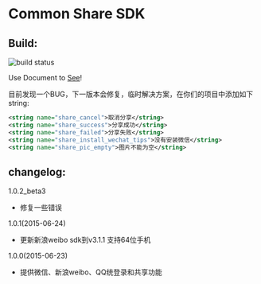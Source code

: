 # Common Share SDK
## Build:
![build status](https://travis-ci.org/henjue/sharesdk.svg?branch=master)

Use Document to [See](http://www.j99.so/2015/06/24/Android-Share-Sdk-%E4%BD%BF%E7%94%A8%E6%95%99%E7%A8%8B/)!

目前发现一个BUG，下一版本会修复，临时解决方案，在你们的项目中添加如下string:
```xml
<string name="share_cancel">取消分享</string>
<string name="share_success">分享成功</string>
<string name="share_failed">分享失败</string>
<string name="share_install_wechat_tips">没有安装微信</string>
<string name="share_pic_empty">图片不能为空</string>
```



## changelog:
1.0.2_beta3
* 修复一些错误

1.0.1(2015-06-24)
* 更新新浪weibo sdk到v3.1.1 支持64位手机

1.0.0(2015-06-23)
* 提供微信、新浪weibo、QQ统登录和共享功能

